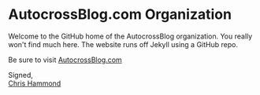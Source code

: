 # AutocrossBlog.com Organization
Welcome to the GitHub home of the AutocrossBlog organization. You really won't find much here. The website runs off Jekyll using a GitHub repo.

Be sure to visit [AutocrossBlog.com](https://www.autocrossblog.com)

Signed,  
[Chris Hammond](https://www.chrishammond.com)